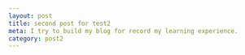 ```yaml
---
layout: post
title: second post for test2
meta: I try to build my blog for record my learning experience.
category: post2
---
```

